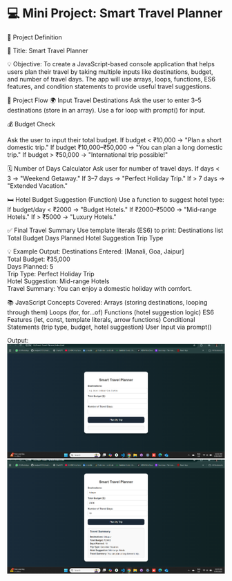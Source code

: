 # 💻 Mini Project: Smart Travel Planner
📝 Project Definition

📌 Title: Smart Travel Planner

💡 Objective:
To create a JavaScript-based console application that helps users plan their travel by taking multiple inputs like destinations, budget, and number of travel days. The app will use arrays, loops, functions, ES6 features, and condition statements to provide useful travel suggestions.

🧩 Project Flow
🌍 Input Travel Destinations
Ask the user to enter 3–5 destinations (store in an array).
Use a for loop with prompt() for input.

💰 Budget Check

Ask the user to input their total budget.
If budget < ₹10,000 → "Plan a short domestic trip."
If budget ₹10,000–₹50,000 → "You can plan a long domestic trip."
If budget > ₹50,000 → "International trip possible!"

🗓️ Number of Days Calculator
Ask user for number of travel days.
If days < 3 → "Weekend Getaway."
If 3–7 days → "Perfect Holiday Trip."
If > 7 days → "Extended Vacation."

🛏️ Hotel Budget Suggestion (Function)
Use a function to suggest hotel type:
If budget/day < ₹2000 → "Budget Hotels."
If ₹2000–₹5000 → "Mid-range Hotels."
If > ₹5000 → "Luxury Hotels."

✅ Final Travel Summary
Use template literals (ES6) to print:
Destinations list
Total Budget
Days Planned
Hotel Suggestion
Trip Type

💡 Example Output:
Destinations Entered: [Manali, Goa, Jaipur]  
Total Budget: ₹35,000  
Days Planned: 5  
Trip Type: Perfect Holiday Trip  
Hotel Suggestion: Mid-range Hotels  
Travel Summary: You can enjoy a domestic holiday with comfort.  

📚 JavaScript Concepts Covered:
Arrays (storing destinations, looping through them)
Loops (for, for...of)
Functions (hotel suggestion logic)
ES6 Features (let, const, template literals, arrow functions)
Conditional Statements (trip type, budget, hotel suggestion)
User Input via prompt()

Output:
![tripPlanner](https://github.com/jinaljain0705/Smart-Travel-Planner/blob/main/Output/tripPlanner.png)
![tripPlanned](https://github.com/jinaljain0705/Smart-Travel-Planner/blob/main/Output/tripPlanned.png)
